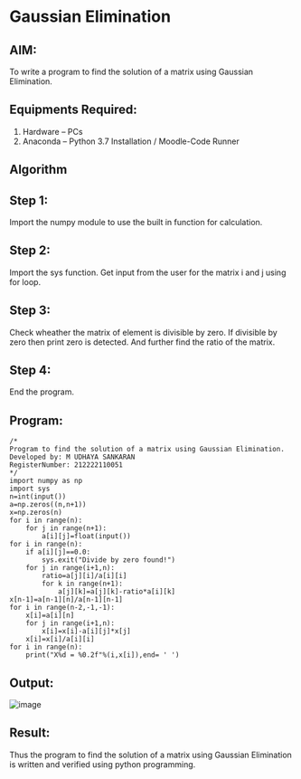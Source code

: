 # Gaussian Elimination
## AIM:
To write a program to find the solution of a matrix using Gaussian Elimination.
## Equipments Required:
1. Hardware – PCs
2. Anaconda – Python 3.7 Installation / Moodle-Code Runner

## Algorithm
## Step 1:
Import the numpy module to use the built in function for calculation.
## Step 2:
Import the sys function. Get input from the user for the matrix i and j using for loop.
## Step 3:
Check wheather the matrix of element is divisible by zero. If divisible by zero then print zero is detected. And further find the ratio of the matrix.
## Step 4:
End the program. 

## Program:
```
/*
Program to find the solution of a matrix using Gaussian Elimination.
Developed by: M UDHAYA SANKARAN
RegisterNumber: 212222110051
*/
import numpy as np
import sys
n=int(input())
a=np.zeros((n,n+1))
x=np.zeros(n)
for i in range(n):
    for j in range(n+1):
        a[i][j]=float(input())
for i in range(n):
    if a[i][j]==0.0:
        sys.exit("Divide by zero found!")
    for j in range(i+1,n):
        ratio=a[j][i]/a[i][i]
        for k in range(n+1):
            a[j][k]=a[j][k]-ratio*a[i][k]
x[n-1]=a[n-1][n]/a[n-1][n-1]
for i in range(n-2,-1,-1):
    x[i]=a[i][n]
    for j in range(i+1,n):
        x[i]=x[i]-a[i][j]*x[j]
    x[i]=x[i]/a[i][i]
for i in range(n):
    print("X%d = %0.2f"%(i,x[i]),end= ' ')
```

## Output:
![image](https://github.com/Udhayasankaran04/Gaussian/assets/119393933/f4d841e6-202e-4d55-bb4f-982265d3f529)

## Result:
Thus the program to find the solution of a matrix using Gaussian Elimination is written and verified using python programming.

